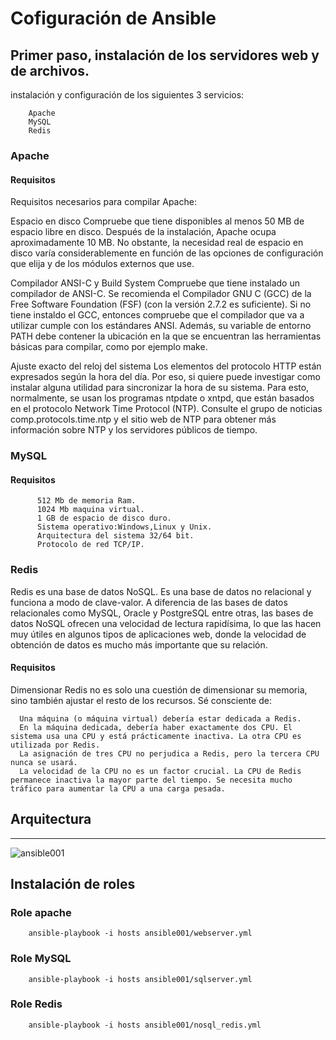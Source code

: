 # Cofiguración de Ansible

## Primer paso, instalación de los servidores web y de archivos.

instalación y configuración de los siguientes 3 servicios:

        Apache
        MySQL
        Redis

### Apache

#### Requisitos

Requisitos necesarios para compilar Apache:

Espacio en disco
    Compruebe que tiene disponibles al menos 50 MB de espacio libre en disco. Después de la instalación, Apache ocupa aproximadamente 10 MB. No obstante, la necesidad real de espacio en disco varía considerablemente en función de las opciones de configuración que elija y de los módulos externos que use.

Compilador ANSI-C y Build System
    Compruebe que tiene instalado un compilador de ANSI-C. Se recomienda el Compilador GNU C (GCC) de la Free Software Foundation (FSF) (con la versión 2.7.2 es suficiente). Si no tiene instaldo el GCC, entonces compruebe que el compilador que va a utilizar cumple con los estándares ANSI. Además, su variable de entorno PATH debe contener la ubicación en la que se encuentran las herramientas básicas para compilar, como por ejemplo make.

Ajuste exacto del reloj del sistema
    Los elementos del protocolo HTTP están expresados según la hora del día. Por eso, si quiere puede investigar como instalar alguna utilidad para sincronizar la hora de su sistema. Para esto, normalmente, se usan los programas ntpdate o xntpd, que están basados en el protocolo Network Time Protocol (NTP). Consulte el grupo de noticias comp.protocols.time.ntp y el sitio web de NTP para obtener más información sobre NTP y los servidores públicos de tiempo.

### MySQL

#### Requisitos

          512 Mb de memoria Ram.
          1024 Mb maquina virtual.
          1 GB de espacio de disco duro.
          Sistema operativo:Windows,Linux y Unix.
          Arquitectura del sistema 32/64 bit.
          Protocolo de red TCP/IP.

### Redis

Redis es una base de datos NoSQL. Es una base de datos no relacional y funciona a modo de clave-valor. A diferencia de las bases de datos relacionales como MySQL, Oracle y PostgreSQL entre otras, las bases de datos NoSQL ofrecen una velocidad de lectura rapidísima, lo que las hacen muy útiles en algunos tipos de aplicaciones web, donde la velocidad de obtención de datos es mucho más importante que su relación.

#### Requisitos

Dimensionar Redis no es solo una cuestión de dimensionar su memoria, sino también ajustar el resto de los recursos. Sé consciente de:

      Una máquina (o máquina virtual) debería estar dedicada a Redis.
      En la máquina dedicada, debería haber exactamente dos CPU. El sistema usa una CPU y está prácticamente inactiva. La otra CPU es utilizada por Redis.
      La asignación de tres CPU no perjudica a Redis, pero la tercera CPU nunca se usará.
      La velocidad de la CPU no es un factor crucial. La CPU de Redis permanece inactiva la mayor parte del tiempo. Se necesita mucho tráfico para aumentar la CPU a una carga pesada.


## Arquitectura
________________________________________________________________________________________________________________________

![ansible001](https://user-images.githubusercontent.com/21178320/32872325-1fa3c8a8-ca54-11e7-8e17-631f075b1dca.png)



## Instalación de roles

### Role apache

        ansible-playbook -i hosts ansible001/webserver.yml

### Role MySQL

        ansible-playbook -i hosts ansible001/sqlserver.yml

### Role Redis

        ansible-playbook -i hosts ansible001/nosql_redis.yml
